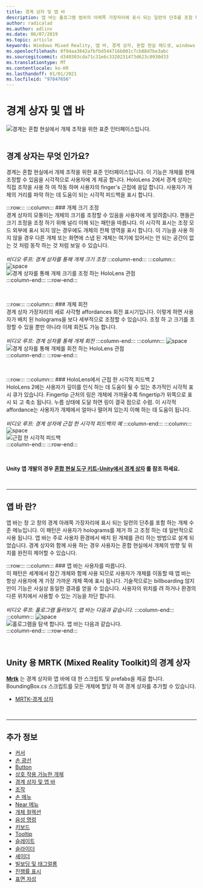 ```yaml
---
title: 경계 상자 및 앱 바
description: 앱 바는 홀로그램 범위의 아래쪽 가장자리에 표시 되는 일련의 단추를 포함 하는 개체 수준 메뉴입니다.
author: radicalad
ms.author: adlinv
ms.date: 06/07/2019
ms.topic: article
keywords: Windows Mixed Reality, 앱 바, 경계 상자, 혼합 현실 헤드셋, windows mixed reality 헤드셋, 가상 현실 헤드셋, HoloLens, MRTK, Mixed Reality Toolkit
ms.openlocfilehash: 0f94aa3842afbfbd544716b801c7cb88d7be3abc
ms.sourcegitcommit: d340303cda71c31e6c3320231473d623c0930d33
ms.translationtype: MT
ms.contentlocale: ko-KR
ms.lasthandoff: 01/01/2021
ms.locfileid: "97847656"
---
```

# <a name="bounding-box-and-app-bar"></a>경계 상자 및 앱 바
![경계는 혼합 현실에서 개체 조작을 위한 표준 인터페이스입니다.](images/UX_Hero_BoundingBox.jpg)<br>
<br>

## <a name="what-is-the-bounding-box"></a>경계 상자는 무엇 인가요?

경계는 혼합 현실에서 개체 조작을 위한 표준 인터페이스입니다. 이 기능은 개체를 현재 조정할 수 있음을 시각적으로 사용자에 게 제공 합니다. HoloLens 2에서 경계 상자는 직접 조작을 사용 하 여 작동 하며 사용자의 finger's 근접에 응답 합니다. 사용자가 개체의 거리를 파악 하는 데 도움이 되는 시각적 피드백을 표시 합니다.

:::row:::
    :::column:::
        ### <a name="scaling-an-objectbr"></a>개체 크기 조정<br>
        경계 상자의 모퉁이는 개체의 크기를 조정할 수 있음을 사용자에 게 알려줍니다. 핸들은 크기 조정을 조정 하기 위해 널리 이해 되는 패턴을 따릅니다. 이 시각적 표시는 조정 모드 외부에 표시 되지 않는 경우에도 개체의 전체 영역을 표시 합니다. 이 기능을 사용 하지 않을 경우 다른 개체 또는 화면에 스냅 된 개체는 여기에 있어서는 안 되는 공간이 없는 것 처럼 동작 하는 것 처럼 보일 수 있습니다.<br>
        <br>
        *비디오 루프: 경계 상자를 통해 개체 크기 조정*
    :::column-end:::
        :::column:::
        ![space](images/spacer-20x582.png)<br>
       ![경계 상자를 통해 개체 크기를 조정 하는 HoloLens 관점](images/HoloLens2_BoundingBox.gif)<br>
    :::column-end:::
:::row-end:::

<br>

:::row:::
    :::column:::
        ### <a name="rotating-an-objectbr"></a>개체 회전<br>
        경계 상자 가장자리의 세로 사각형 affordances 회전 표시기입니다. 이렇게 하면 사용자가 배치 된 holograms을 보다 세부적으로 조정할 수 있습니다. 조정 하 고 크기를 조정할 수 있을 뿐만 아니라 이제 회전도 가능 합니다.<br>
        <br>
        *비디오 루프: 경계 상자를 통해 개체 회전*
    :::column-end:::
        :::column:::
        ![space](images/spacer-20x582.png)<br>
       ![경계 상자를 통해 개체를 회전 하는 HoloLens 관점](images/HoloLens2_BoundingBox_Rotate.gif)<br>
    :::column-end:::
:::row-end:::

<br>

:::row:::
    :::column:::
        ### <a name="visual-feedback-on-hand-proximity-on-hololens-2br"></a>HoloLens에서 근접 한 시각적 피드백 2<br>
        HoloLens 2에는 사용자가 깊이를 인식 하는 데 도움이 될 수 있는 추가적인 시각적 표시 큐가 있습니다. Fingertip 근처의 링은 개체에 가까울수록 fingertip가 위쪽으로 표시 되 고 축소 됩니다. 누름 상태에 도달 하면 링이 결국 점으로 수렴. 이 시각적 affordance는 사용자가 개체에서 얼마나 떨어져 있는지 이해 하는 데 도움이 됩니다.<br>
        <br>
        *비디오 루프: 경계 상자에 근접 한 시각적 피드백의 예*
    :::column-end:::
        :::column:::
        ![space](images/spacer-20x582.png)<br>
       ![근접 한 시각적 피드백](images/HoloLens2_Proximity.gif)<br>
    :::column-end:::
:::row-end:::

<br>

**Unity 앱 개발의 경우 [혼합 현실 도구 키트-Unity에서 경계 상자](https://microsoft.github.io/MixedRealityToolkit-Unity/Documentation/README_BoundingBox.html) 를 참조 하세요.**

<br>

---

## <a name="what-is-the-app-bar"></a>앱 바 란?

앱 바는 창 고 창의 경계 아래쪽 가장자리에 표시 되는 일련의 단추를 포함 하는 개체 수준 메뉴입니다. 이 패턴은 사용자가 holograms를 제거 하 고 조정 하는 데 일반적으로 사용 됩니다. 앱 바는 주로 사용자 환경에서 배치 된 개체를 관리 하는 방법으로 설계 되었습니다. 경계 상자와 함께 사용 하는 경우 사용자는 혼합 현실에서 개체의 방향 및 위치를 완전히 제어할 수 있습니다.

:::row:::
    :::column:::
        ### <a name="the-app-bar-follows-the-userbr"></a>앱 바는 사용자를 따릅니다.<br>
        이 패턴은 세계에서 잠긴 개체와 함께 사용 되므로 사용자가 개체를 이동할 때 앱 바는 항상 사용자에 게 가장 가까운 개체 쪽에 표시 됩니다. 기술적으로는 billboarding 않지만이 기능은 사실상 동일한 결과를 얻을 수 있습니다. 사용자의 위치를 려 하거나 환경의 다른 위치에서 사용할 수 있는 기능을 차단 합니다. <br>
        <br>
        *비디오 루프: 홀로그램 둘러보기, 앱 바는 다음과 같습니다.*
    :::column-end:::
        :::column:::
        ![space](images/spacer-20x582.png)<br>
       ![홀로그램을 탐색 합니다. 앱 바는 다음과 같습니다.](images/HoloLens2_AppBarFollowing.gif)<br>
    :::column-end:::
:::row-end:::

<br>


## <a name="bounding-box-in-mrtk-mixed-reality-toolkit-for-unity"></a>Unity 용 MRTK (Mixed Reality Toolkit)의 경계 상자
**[Mrtk](https://github.com/Microsoft/MixedRealityToolkit-Unity)** 는 경계 상자와 앱 바에 대 한 스크립트 및 prefabs을 제공 합니다. BoundingBox.cs 스크립트를 모든 개체에 할당 하 여 경계 상자를 추가할 수 있습니다.

* [MRTK-경계 상자](https://microsoft.github.io/MixedRealityToolkit-Unity/Documentation/README_BoundingBox.html)


<br>

---


## <a name="see-also"></a>추가 정보

* [커서](cursors.md)
* [손 광선](point-and-commit.md)
* [Button](button.md)
* [상호 작용 가능한 개체](interactable-object.md)
* [경계 상자 및 앱 바](app-bar-and-bounding-box.md)
* [조작](direct-manipulation.md)
* [손 메뉴](hand-menu.md)
* [Near 메뉴](near-menu.md)
* [개체 컬렉션](object-collection.md)
* [음성 명령](voice-input.md)
* [키보드](keyboard.md)
* [Tooltip](tooltip.md)
* [슬레이트](slate.md)
* [슬라이더](slider.md)
* [셰이더](shader.md)
* [빌보딩 및 태그얼롱](billboarding-and-tag-along.md)
* [진행률 표시](progress.md)
* [표면 자성](surface-magnetism.md)
